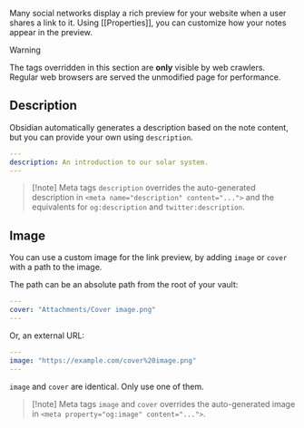 Many social networks display a rich preview for your website when a user shares a link to it.  Using [[Properties]], you can customize how your notes appear in the preview.

> [!warning]
> The tags overridden in this section are **only** visible by web crawlers. Regular web browsers are served the unmodified page for performance.

## Description

Obsidian automatically generates a description based on the note content, but you can provide your own using `description`.

```yaml
---
description: An introduction to our solar system.
---
```

> [!note] Meta tags
> `description` overrides the auto-generated description in `<meta name="description" content="...">` and the equivalents for `og:description` and `twitter:description`.

## Image

You can use a custom image for the link preview, by adding `image` or `cover` with a path to the image.

The path can be an absolute path from the root of your vault:

```yaml
---
cover: "Attachments/Cover image.png"
---
```

Or, an external URL:

```yaml
---
image: "https://example.com/cover%20image.png"
---
```

`image` and `cover` are identical. Only use one of them.

> [!note] Meta tags
> `image` and `cover` overrides the auto-generated image in `<meta property="og:image" content="...">`.
